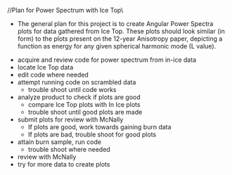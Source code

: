 //Plan for Power Spectrum with Ice Top\\
 - The general plan for this project is to create Angular Power Spectra plots for
  data gathered from Ice Top. These plots should look similar (in form) to the plots
  present on the 12-year Anisotropy paper, depicting a function as energy for any
  given spherical harmonic mode (L value).



* acquire and review code for power spectrum from in-ice data
* locate Ice Top data
* edit code where needed
* attempt running code on scrambled data
  *   trouble shoot until code works
* analyze product to check if plots are good
  *   compare Ice Top plots with In Ice plots
  *   trouble shoot until good plots are made
* submit plots for review with McNally
  *   If plots are good, work towards gaining burn data
  *   If plots are bad, trouble shoot for good plots
* attain burn sample, run code
  *   trouble shoot where needed
* review with McNally
* try for more data to create plots
